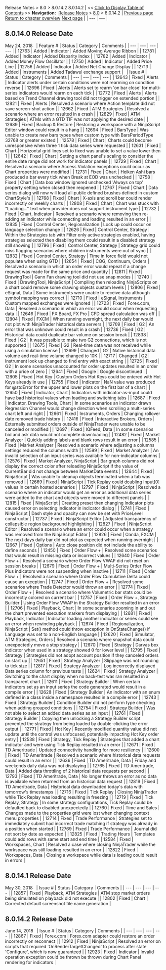 ﻿
Release Notes > 8.0 > 8.0.14.2
8.0.14.2
| << [Click to Display Table of Contents](8_0_14_2.md) >> **Navigation:**     [Release Notes](release_notes-1.md) > [8.0](8_0-1.md) > 8.0.14.2 | [Previous page](8_0_15_1-1.md) [Return to chapter overview](8_0-1.md) [Next page](8_0_13_1-1.md) |
| --- | --- |
## 8.0.14.0 Release Date
May 24, 2018
 
| Feature # | Status | Category | Comments |
| --- | --- | --- | --- |
| 12763 | Added | Indicator | Added Moving Average Ribbon |
| 12781 | Added | Indicator | Added Disparity Index |
| 12782 | Added | Indicator | Added Money Flow Oscillator |
| 12750 | Added | Indicator | Added Price Line |
| 12756 | Added | Indicator | Added Net Change Display |
| 12713 | Added | Instruments | Added Tadawul exchange support |
 
| Issue # | Status | Category | Comments |
| --- | --- | --- | --- |
| 12643 | Fixed | Alerts | Indicator alerts under certain conditions were not rearming on condition reverse |
| 12696 | Fixed | Alerts | Alerts set to rearm 'on bar close' for multi-series indicators would rearm on each tick |
| 12772 | Fixed | Alerts | Alerts based on Trend Channel drawing tool did not trigger on extended portion |
| 12821 | Fixed | Alerts | Resolved a scenario where Action template did not save screen-shot action |
| 12662 | Fixed | ATM Strategies | Resolved a scenario where an error resulted in a crash |
| 12829 | Fixed | ATM Strategies | ATMs with a GTD TIF was not applying the desired date |
| 12689 | Fixed | Backup & Restore | Restoring a workspace with a NinjaScript Editor window could result in a hang |
| 12694 | Fixed | BarsType | Was unable to create new bars types when custom type with BarsPeriodType 32768 or greater existed |
| 12578 | Fixed | Chart | Charts could become unresponsive when three 1 tick data series were requested |
| 12631 | Fixed | Chart | Horizontal grid lines set to fixed was unable to set a value lower then 1 |
| 12642 | Fixed | Chart | Setting a chart panel's scaling to consider the entire date range did not work for indicator panels |
| 12729 | Fixed | Chart | Resolved a scenario where Access Violation exceptions could occur as Chart properties were modified |
| 12731 | Fixed | Chart | Heiken Ashi bars produced a bar every tick when Break at EOD was unchecked |
| 12758 | Fixed | Chart | Data box window ignored unchecked 'Always on top' property setting when closed then reopened |
| 12767 | Fixed | Chart | Data series dialog will now will load all public defined brushes defined in custom ChartStyle's |
| 12768 | Fixed | Chart | X-axis and scroll bar could render incorrectly on weekly charts |
| 12808 | Fixed | Chart | Chart was stuck with "Loading..." text when provider does not support instrument type |
| 12732 | Fixed | Chart, Indicator | Resolved a scenario where removing then re-adding an indicator while connecting and loading resulted in an error |
| 12835 | Fixed | Control Center, Regionalization | Lock up could occur on language selection change |
| 12626 | Fixed | Control Center, Strategy | Within the Strategies tab with Filter only active strategies enabled, having strategies selected then disabling them could result in a disabled strategy still showing |
| 12796 | Fixed | Control Center, Strategy | Strategy grid could miss flagging scenarios where children instruments were out of sync |
| 12832 | Fixed | Control Center, Strategy | Time in force field would not populate when using GTD |
| 12654 | Fixed | CQG, Continuum, Orders | Resolved a scenario in which an order error would repeat if a change request was made for the same price and quantity |
| 12811 | Fixed | DrawingTool | Gann Fan drawing tool did not use snap modes |
| 12740 | Fixed | DrawingTool, NinjaScript | Compiling then reloading NinjaScripts on a chart could remove some drawing objects custom levels |
| 12806 | Fixed | eSignal, Data | Some instruments were unable to receive data although symbol mapping was correct |
| 12710 | Fixed | eSignal, Instruments | Custom mapped exchanges were ignored |
| 12723 | Fixed | Forex.com, Data | Resolved a scenario in which an error would occur when requesting data |
| 12646 | Fixed | FX Board, FX Pro | CFD spread calculation was off |
| 12804 | Fixed | FXCM | When running overnight, the next daily bar would not plot with NinjaTrader historical data servers |
| 12709 | Fixed | G2 | An error that was unknown could result in a crash |
| 12736 | Fixed | G2 | Historical data could duplicate bar volume on session break |
| 12838 | Fixed | G2 | It was possible to make two G2 connections, which is not supported |
| 12675 | Fixed | G2 | Real-time data was not received while using a simulation license |
| 12699 | Changed | G2 | Native historical data volume and real-time volume changed to 10K |
| 12717 | Changed | G2 | Instrument look up changed to find entry with exact string |
| 12725 | Fixed | G2 | In some scenarios unaccounted for order updates resulted in an order with a price of zero |
| 12641 | Fixed | Google | Google discontinued |
| 12805 | Fixed | Hot Key | Custom Orders Hot Keys could be entered with Hot Keys already in use |
| 12755 | Fixed | Indicator | NaN value was produced for @stdError for the upper and lower plots on the first bar of a chart |
| 12650 | Fixed | Indicator, Chart | Indicators with indicator-as-input could have bad historical values when loading and switching tabs |
| 12687 | Fixed | Indicator, Drawing Tools, Chart | In some scenarios an indicator drawn Regression Channel would change direction when scrolling a multi-series chart left and right |
| 12661 | Fixed | Instruments, Orders | Changing rollover date removed trade history |
| 12416 | Fixed | Interactive Brokers, Orders | Externally submitted orders outside of NinjaTrader were unable to be canceled or modified |
| 12697 | Fixed | IQFeed, Data | In some scenarios bid and ask data would not complete downloading |
| 12482 | Fixed | Market Analyzer | Quickly adding labels and blank rows result in an error |
| 12585 | Fixed | Market Analyzer | Resolved a scenario where adjusting a columns settings reduced the columns width |
| 12599 | Fixed | Market Analyzer | An invalid selection of an input series was available for non-indicator columns |
| 12576 | Fixed | Market Analyzer, NinjaScript | Bar graph columns did not display the correct color after reloading NinjaScript if the value of CurrentBar did not change between MarketData events |
| 12644 | Fixed | NinjaScript | Was unable to cleanup objects terminated when a tab was removed |
| 12669 | Fixed | NinjaScript | Tick Replay could doubling Input[0] values in certain hosted scenarios |
| 12797 | Fixed | NinjaScript | Resolved a scenario where an indicator would get an error as additional data series were added to the chart and objects were moved to different panels |
| 12815 | Fixed | NinjaScript | Creating preset then changing Indicator plots caused error on selecting indicator in indicator dialog |
| 12741 | Fixed | NinjaScript | Dash style and opacity can now be set with PriceLevel constructor |
| 12737 | Fixed | NinjaScript Editor | Adjusted transparency of collapsible region background highlighting |
| 12827 | Fixed | NinjaScript Editor | Resolved a scenario where an error could occur when a strategy was removed from the NinjaScript Editor |
| 12826 | Fixed | Oanda, FXCM | The next days daily bar did not plot as expected when running overnight |
| 12667 | Fixed | Options | Auto close position did not include the ability to define seconds |
| 12450 | Fixed | Order Flow + | Resolved some scenarios that would result in missing data or incorrect values |
| 12640 | Fixed | Order Flow + | Resolved a scenario where Order Flow VWAP did not reset on session breaks |
| 12679 | Fixed | Order Flow + | Multi-Series Order Flow Plus indicators were not suspending when inactive |
| 12711 | Fixed | Order Flow + | Resolved a scenario where Order Flow Cumulative Delta could cause an exception |
| 12747 | Fixed | Order Flow + | Resolved some scenarios where Trade Detector would throw an error |
| 12774 | Fixed | Order Flow + | Resolved a scenario where Volumetric bar stats could be incorrectly colored on current bar |
| 12757 | Fixed | Order Flow +, Strategy Builder | Using Order Flow VWAP in the Strategy Builder resulted in an error |
| 12706 | Fixed | Playback, Chart | In some scenarios zooming in and out the chart prevented execution markers from displaying |
| 12681 | Fixed | Playback, Indicator | Indicator loading another indicator or series could see an error when rewinding playback |
| 12674 | Fixed | Regionalization, NinjaScript | Set() method could throw exception in OnStateChange() if Language was set to a non-English language |
| 12620 | Fixed | Simulator, ATM Strategies, Orders | Resolved a scenario where snapshot data could unexpectedly move a stop strategy |
| 12670 | Fixed | Strategy | Darvas box indicator when used in a strategy showed 0 for lower level |
| 12795 | Fixed | Strategy | Strategies did not adopt account position if they canceled orders on start up |
| 12651 | Fixed | Strategy Analyzer | Slippage was not rounding to tick size |
| 12817 | Fixed | Strategy Analyzer | Log incorrectly displayed Data series column for previous tests |
| 12624 | Fixed | Strategy Analyzer | Switching to the chart display when no back-test was ran resulted in a transparent chart |
| 12611 | Fixed | Strategy Builder | When certain indicators set as an input series the code generated would result in a compile error |
| 12628 | Fixed | Strategy Builder | An indicator with an enum defined in a class inside a namespace resulted in a compile error |
| 12743 | Fixed | Strategy Builder | Condition Builder did not perform type checking when adding grouped conditions |
| 12754 | Fixed | Strategy Builder | Was not able to select an added data series as an input |
| 12761 | Fixed | Strategy Builder | Copying then unlocking a Strategy Builder script prevented the strategy from being loaded by double-clicking the error output |
| 12771 | Fixed | Hot Key | Recently modified quantity value did not update until the control was unfocused, potentially impacting Hot Key order entry |
| 12538 | Fixed | Strategy, Tick Replay | Strategies that added a chart indicator and were using Tick Replay resulted in an error |
| 12671 | Fixed | TD Ameritrade | Updated connectivity handling for more resiliency |
| 12600 | Fixed | TD Ameritrade | Resolved a scenario where historical data requests could result in an error |
| 12636 | Fixed | TD Ameritrade, Data | Friday and weekends daily data was not displaying |
| 12765 | Fixed | TD Ameritrade, Data | Added data throttling of 2 historical data requests per second |
| 12793 | Fixed | TD Ameritrade, Data | No longer throws an error as no data is available when returned from an historical data request |
| 12819 | Fixed | TD Ameritrade, Data | Historical data downloaded today's data with tomorrow's timestamps |
| 12716 | Fixed | Tick Replay | Closing NinjaTrader while Tick Replay was loading resulting in freezing |
| 12719 | Fixed | Tick Replay, Strategy | In some strategy configurations, Tick Replay could be defaulted back to disabled unexpectedly |
| 12760 | Fixed | Time and Sales | Changes made to the properties grid were lost when changing context menu properties |
| 12714 | Fixed | Trade Performance | Strategies set to immediately submit had incorrect trade matching if strategy was already in a position when started |
| 12769 | Fixed | Trade Performance | Journal did not sort by date as expected |
| 12825 | Fixed | Trading Hours | Templates could add rows with same start and end time |
| 12584 | Fixed | Workspaces, Chart | Resolved a case where closing NinjaTrader while the workspace was still loading resulted in an error |
| 12822 | Fixed | Workspaces, Data | Closing a workspace while data is loading could result in errors |
 
## 8.0.14.1 Release Date
May 30, 2018
 
| Issue # | Status | Category | Comments |
| --- | --- | --- | --- |
| 12857 | Fixed | Playback, ATM Strategies | ATM stop market orders being simulated on playback did not execute |
| 12802 | Fixed | Chart | Corrected default screenshot file name generation |
 
## 8.0.14.2 Release Date
June 14, 2018
 
| Issue # | Status | Category | Comments |
| --- | --- | --- | --- |
| 12867 | Fixed | Forex.com | Forex.com adapter could restore an order incorrectly on reconnect |
| 12912 | Fixed | NinjaScript | Resolved an error on scripts that required 'OnRenderTargetChanged' to process after state 'Configure', which is now guaranteed |
| 12923 | Fixed | Indicator | Invalid operation exception could be thrown be thrown during Chart Panel rendering for indicators |


